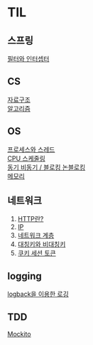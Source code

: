 # TIL
## 스프링
[필터와 인터셉터](docs/spring/필터와_인터셉터.md) <br>

## CS
[자료구조](docs/cs/자료구조/자료구조.md) <br>
[알고리즘](docs/cs/알고리즘/정렬_알고리즘.md) <br>

## OS
[프로세스와 스레드](docs/cs/os/프로세스와_스레드.md) <br>
[CPU 스케줄링](docs/cs/os/CPU_스케줄링.md) <br>
[동기 비동기 / 블로킹 논블로킹](docs/cs/os/동기_비동기_블로킹_논블로킹.md) <br>
[메모리](docs/cs/os/메모리.md) <br>

## 네트워크
1. [HTTP란?](docs/cs/네트워크/HTTP%EB%9E%80%3F.md) <br>
2. [IP](docs/cs/네트워크/IP.md)
3. [네트워크 계층](docs/cs/네트워크/네트워크%20계층.md) 
4. [대칭키와 비대칭키](docs/cs/네트워크/대칭키와%20비대칭키.md)
5. [쿠키 세션 토큰](docs/cs/네트워크/쿠키%20세션%20토큰.md)


## logging
[logback을 이용한 로깅](logback/ReadMe.md) <br>

## TDD
[Mockito](docs/tdd/Mockito.md) <br>